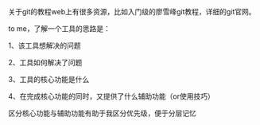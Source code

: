 关于git的教程web上有很多资源，比如入门级的廖雪峰git教程，详细的git官网。

to me，了解一个工具的思路是：

1、该工具想解决的问题

2、工具如何解决了问题

3、工具的核心功能是什么

4、在完成核心功能的同时，又提供了什么辅助功能（or使用技巧）

区分核心功能与辅助功能有助于我区分优先级，便于分层记忆